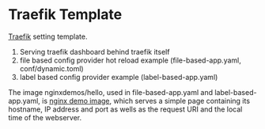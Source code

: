 # Traefik Template

[Traefik](https://github.com/traefik/traefik) setting template.

1. Serving traefik dashboard behind traefik itself
2. file based config provider hot reload example (file-based-app.yaml, conf/dynamic.toml)
3. label based config provider example (label-based-app.yaml)

The image nginxdemos/hello, used in file-based-app.yaml and label-based-app.yaml, is [nginx demo image](https://github.com/nginxinc/NGINX-Demos/tree/master/nginx-hello), which serves a simple page containing its hostname, IP address and port as wells as the request URI and the local time of the webserver.
